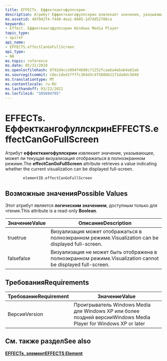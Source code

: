 ```yaml
---
title: EFFECTs. Еффекткангофуллскрин
description: Атрибут Еффекткангофуллскрин извлекает значение, указывающее, может ли текущая визуализация отображаться в полноэкранном режиме.
ms.assetid: 48f042f4-f440-4ea1-8985-1d7dd52706ca
keywords:
- Effect. Еффекткангофуллскрин Windows Media Player
topic_type:
- apiref
api_name:
- EFFECTS.effectCanGoFullScreen
api_type:
- NA
ms.topic: reference
ms.date: 05/31/2018
ms.openlocfilehash: 0792d4cce994f4698c71252fcaaba4ebab4a62ab
ms.sourcegitcommit: c8ec1ded1ffffc364d3c4f560bb2171da0dc5040
ms.translationtype: MT
ms.contentlocale: ru-RU
ms.lasthandoff: 03/22/2021
ms.locfileid: "105694705"
---
```

# <a name="effectseffectcangofullscreen"></a><span data-ttu-id="f5c83-104">EFFECTs. Еффекткангофуллскрин</span><span class="sxs-lookup"><span data-stu-id="f5c83-104">EFFECTS.effectCanGoFullScreen</span></span>

<span data-ttu-id="f5c83-105">Атрибут **еффекткангофуллскрин** извлекает значение, указывающее, может ли текущая визуализация отображаться в полноэкранном режиме.</span><span class="sxs-lookup"><span data-stu-id="f5c83-105">The **effectCanGoFullScreen** attribute retrieves a value indicating whether the current visualization can be displayed full-screen.</span></span>

``` syntax
        elementID.effectCanGoFullScreen
```

## <a name="possible-values"></a><span data-ttu-id="f5c83-106">Возможные значения</span><span class="sxs-lookup"><span data-stu-id="f5c83-106">Possible Values</span></span>

<span data-ttu-id="f5c83-107">Этот атрибут является **логическим значением**, доступным только для чтения.</span><span class="sxs-lookup"><span data-stu-id="f5c83-107">This attribute is a read-only **Boolean**.</span></span>



| <span data-ttu-id="f5c83-108">Значение</span><span class="sxs-lookup"><span data-stu-id="f5c83-108">Value</span></span> | <span data-ttu-id="f5c83-109">Описание</span><span class="sxs-lookup"><span data-stu-id="f5c83-109">Description</span></span>                                    |
|-------|------------------------------------------------|
| <span data-ttu-id="f5c83-110">true</span><span class="sxs-lookup"><span data-stu-id="f5c83-110">true</span></span>  | <span data-ttu-id="f5c83-111">Визуализация может отображаться в полноэкранном режиме.</span><span class="sxs-lookup"><span data-stu-id="f5c83-111">Visualization can be displayed full-screen.</span></span>    |
| <span data-ttu-id="f5c83-112">false</span><span class="sxs-lookup"><span data-stu-id="f5c83-112">false</span></span> | <span data-ttu-id="f5c83-113">Визуализация не может быть отображена в полноэкранном режиме.</span><span class="sxs-lookup"><span data-stu-id="f5c83-113">Visualization cannot be displayed full-screen.</span></span> |



 

## <a name="requirements"></a><span data-ttu-id="f5c83-114">Требования</span><span class="sxs-lookup"><span data-stu-id="f5c83-114">Requirements</span></span>



| <span data-ttu-id="f5c83-115">Требование</span><span class="sxs-lookup"><span data-stu-id="f5c83-115">Requirement</span></span> | <span data-ttu-id="f5c83-116">Значение</span><span class="sxs-lookup"><span data-stu-id="f5c83-116">Value</span></span> |
|--------------------|---------------------------------------------------------|
| <span data-ttu-id="f5c83-117">Версия</span><span class="sxs-lookup"><span data-stu-id="f5c83-117">Version</span></span><br/> | <span data-ttu-id="f5c83-118">Проигрыватель Windows Media для Windows XP или более поздней версии</span><span class="sxs-lookup"><span data-stu-id="f5c83-118">Windows Media Player for Windows XP or later</span></span><br/> |



## <a name="see-also"></a><span data-ttu-id="f5c83-119">См. также раздел</span><span class="sxs-lookup"><span data-stu-id="f5c83-119">See also</span></span>

<dl> <dt>

[<span data-ttu-id="f5c83-120">**EFFECTs, элемент**</span><span class="sxs-lookup"><span data-stu-id="f5c83-120">**EFFECTS Element**</span></span>](effects-element.md)
</dt> </dl>

 

 





